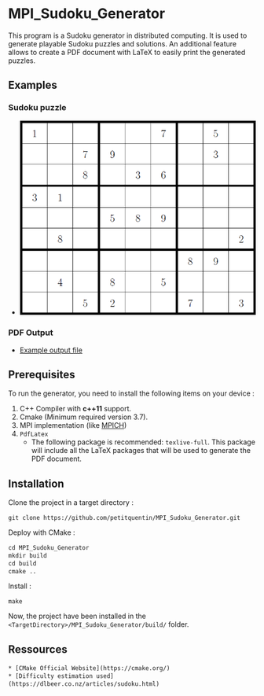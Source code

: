 # MPI_Sudoku_Generator

This program is a Sudoku generator in distributed computing. It is used to generate playable Sudoku puzzles and solutions. An additional feature allows to create a PDF document with LaTeX to easily print the generated puzzles. 

## Examples

### Sudoku puzzle
* ![](doc/example/example_puzzle.png)

### PDF Output 
* [Example output file](doc/example/output_example.pdf)

## Prerequisites

To run the generator, you need to install the following items on your device :

1. C++ Compiler with **c++11** support.
2. Cmake (Minimum required version 3.7).
3. MPI implementation (like [MPICH](https://www.mpich.org/downloads/))
4. `PdfLatex` 
    * The following package is recommended: `texlive-full`. This package will include all the LaTeX packages that will be used to generate the PDF document. 

## Installation

Clone the project in a target directory :

```
git clone https://github.com/petitquentin/MPI_Sudoku_Generator.git
```

Deploy with CMake :

```
cd MPI_Sudoku_Generator
mkdir build
cd build
cmake .. 
```

Install :

```
make
```

Now, the project have been installed in the `<TargetDirectory>/MPI_Sudoku_Generator/build/` folder.

## Ressources
    * [CMake Official Website](https://cmake.org/)
    * [Difficulty estimation used](https://dlbeer.co.nz/articles/sudoku.html)